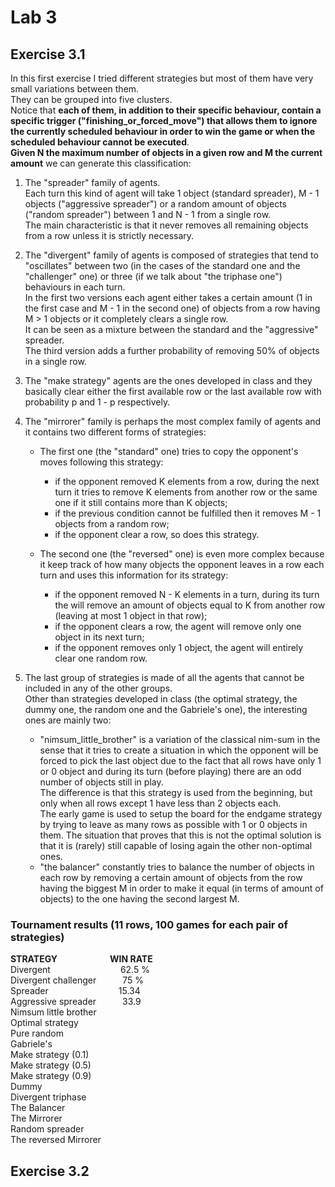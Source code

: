 # Lab 3
## Exercise 3.1
In this first exercise I tried different strategies but most of them have very small variations between them. \
They can be grouped into five clusters. \
Notice that **each of them, in addition to their specific behaviour, contain a specific trigger ("finishing_or_forced_move") that allows them to ignore the currently scheduled behaviour in order to win the game or when the scheduled behaviour cannot be executed**. \
**Given N the maximum number of objects in a given row and M the current amount** we can generate this classification:
1. The "spreader" family of agents. \
Each turn this kind of agent will take 1 object (standard spreader), M - 1 objects ("aggressive spreader") or a random amount of objects ("random spreader") between 1 and N - 1 from a single row. \
The main characteristic is that it never removes all remaining objects from a row unless it is strictly necessary.
2. The "divergent" family of agents is composed of strategies that tend to "oscillates" between two (in the cases of the standard one and the "challenger" one) or three (if we talk about "the triphase one") behaviours in each turn. \
In the first two versions each agent either takes a certain amount (1 in the first case and M - 1 in the second one) of objects from a row having M > 1 objects or it completely clears a single row. \
It can be seen as a mixture between the standard and the "aggressive" spreader. \
The third version adds a further probability of removing 50% of objects in a single row.
3. The "make strategy" agents are the ones developed in class and they basically clear either the first available row or the last available row with probability p and 1 - p respectively.
4. The "mirrorer" family is perhaps the most complex family of agents and it contains two different forms of strategies:

   * The first one (the "standard" one) tries to copy the opponent's moves following this strategy:
   
      * if the opponent removed K elements from a row, during the next turn it tries to remove K elements from another row or the same one if it still contains more than K objects;
      * if the previous condition cannot be fulfilled then it removes M - 1 objects from a random row;
      * if the opponent clear a row, so does this strategy.
   * The second one (the "reversed" one) is even more complex because it keep track of how many objects the opponent leaves in a row each turn and uses this information for its strategy:
   
      * if the opponent removed N - K elements in a turn, during its turn the will remove an amount of objects equal to K from another row (leaving at most 1 object in that row);
      * if the opponent clears a row, the agent will remove only one object in its next turn;
      * if the opponent removes only 1 object, the agent will entirely clear one random row.
5. The last group of strategies is made of all the agents that cannot be included in any of the other groups.\
Other than strategies developed in class (the optimal strategy, the dummy one, the random one and the Gabriele's one), the interesting ones are mainly two:

   * "nimsum_little_brother" is a variation of the classical nim-sum in the sense that it tries to create a situation in which the opponent will be forced to pick the last object due to the fact that all rows have only 1 or 0 object and during its turn (before playing) there are an odd number of objects still in play. \
   The difference is that this strategy is used from the beginning, but only when all rows except 1 have less than 2 objects each. \
   The early game is used to setup the board for the endgame strategy by trying to leave as many rows as possible with 1 or 0 objects in them.
   The situation that proves that this is not the optimal solution is that it is (rarely) still capable of losing again the other non-optimal ones. 
   * "the balancer" constantly tries to balance the number of objects in each row by removing a certain amount of objects from the row having the biggest M in order to make it equal (in terms of amount of objects) to the one having the second largest M.
### Tournament results (11 rows, 100 games for each pair of strategies)
**STRATEGY&emsp;&emsp;&emsp;&emsp;&emsp;&emsp;WIN RATE** \
Divergent&emsp;&emsp;&emsp;&emsp;&emsp;&emsp;&emsp;&emsp;62.5 % \
Divergent challenger&emsp;&emsp;&emsp;75  % \
Spreader&emsp;&emsp;&emsp;&emsp;&emsp;&emsp;&emsp;&emsp;15.34\
Aggressive spreader&emsp;&emsp;&emsp;33.9\
Nimsum little brother \
Optimal strategy \
Pure random \
Gabriele's \
Make strategy (0.1) \
Make strategy (0.5) \
Make strategy (0.9) \
Dummy \
Divergent triphase \
The Balancer \
The Mirrorer \
Random spreader \
The reversed Mirrorer 


## Exercise 3.2
